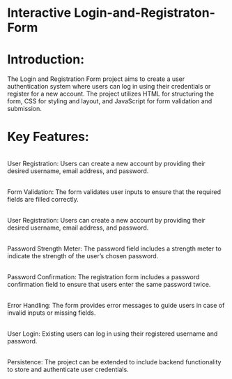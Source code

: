 # Interactive Login-and-Registraton-Form

# Introduction:

The Login and Registration Form project aims to create a user authentication system where users can log in using their credentials or register for a new account. The project utilizes HTML for structuring the form, CSS for styling and layout, and JavaScript for form validation and submission.

# Key Features:

<br/> User Registration: Users can create a new account by providing their desired username, email address, and password. 

<br/> Form Validation: The form validates user inputs to ensure that the required fields are filled correctly. 

<br/> User Registration: Users can create a new account by providing their desired username, email address, and password. 

<br/> Password Strength Meter: The password field includes a strength meter to indicate the strength of the user’s chosen password. 

<br/> Password Confirmation: The registration form includes a password confirmation field to ensure that users enter the same password twice.

<br/> Error Handling: The form provides error messages to guide users in case of invalid inputs or missing fields.

<br/> User Login: Existing users can log in using their registered username and password.

<br/> Persistence: The project can be extended to include backend functionality to store and authenticate user credentials.

